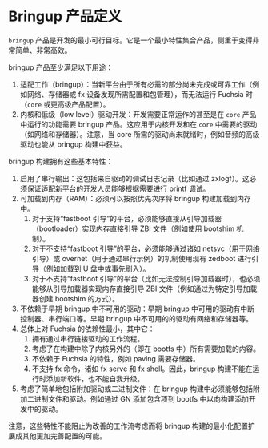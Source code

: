 <!-- 
# Bringup Product Definition
 -->
# Bringup 产品定义

<!-- 
The `bringup` product is the most minimal viable target for development. It is
a minimal feature set product that is focused on being very simple and very lean.

Note that the name `bringup` build should not imply “only used during bringup of
a new platform”, the name is historical.
 -->
`bringup` 产品是开发的最小可行目标。它是一个最小特性集合产品，侧重于变得非常简单、非常高效。

<!-- 
The bringup product serves at least these purposes:

1. Bringup: When a new platform is not running Fuchsia yet (`core` product
   configuration or higher) because all the pieces necessary to run are not
   completed/work-reliable, for instance networking, storage or configurations
   needed for fx device discovery and package management.
2. Kernel and low level driver development: Developing facilities that need to
   be working to even try a `core` product requires a bringup build. This applies
   to kernel development and drivers like networking and storage that are needed
   in `core`. Note that higher level drivers like audio also can benefit from
   bringup builds, when the drivers needed for core are not ready yet.
 -->
bringup 产品至少满足以下用途：

1. 适配工作（bringup）：当新平台由于所有必需的部分尚未完成或可靠工作（例如网络、存储器或 fx 设备发现所需配置和包管理），而无法运行 Fuchsia 时（`core` 或更高级产品配置）。
2. 内核和低级（low level）驱动开发：开发需要正常运作的甚至是在 `core` 产品中运行的功能需要 bringup 产品。这应用于内核开发和在 `core` 中需要的驱动（如网络和存储器）。注意，当 core 所需的驱动尚未就绪时，例如音频的高级驱动也能从 bringup 构建中获益。

<!-- 
A bringup build has these basic features:

1. Has serial output enabled: This includes debug logging from drivers (for
   instance via zxlogf). This must guarantee that developers bringing up new
   platforms are able to printf debug as needed.
1. Is RAM loadable: It must be possible to load into RAM a bringup build in
   order of preference:
   1. For those platforms that support 'fastboot boot' it must be possible to
   implement RAM booting a ZBI directly from the bootloader (for example using
   the bootshim mechanism).
   1. For those platforms that do not support 'fastboot boot' it must be
   possible to boot using an existing zedboot (for instance loaded in a bootable
   USB stick or previously flashed) with a mechanism like netsvc (used for
   netbooting) or overnet (for instance over serial).
   1. For those platforms that do not support 'fastboot boot' (for instance when
   there is no control over the bootloader) it must also be possible to
   implement RAM booting a ZBI directly from the bootloader (for example by
   creating a bootshim for the specific bootloader).
1. Does not have dependencies on drivers not available in early bringup:
   Examples of drivers available in early bringup include interrupt controllers
   and serial port. Examples of drivers not available in early bringup include
   networking and storage.
1. Has minimum dependencies on Fuchsia at large, in that it:
   1. Has workflows driven over a serial link.
   1. Allows for everything needed in the build to be loaded alongside the
   kernel (i.e. in bootfs).
   1. Does not depend on Fuchsia features like paving that require storage.
   1. Does not support fx commands such as fx serve and fx shell. As a result,
      bringup builds are not able to add new software at runtime or upgrade
      themselves.
1. Allows for easy inclusion of additional drivers or binaries: It must be
   possible to include additional binaries and drivers in the bringup build. For
   instance through inclusion into bootfs via GN to add a driver in development
   to the build.
 -->
bringup 构建拥有这些基本特性：

1. 启用了串行输出：这包括来自驱动的调试日志记录（比如通过 zxlogf）。这必须保证适配新平台的开发人员能够根据需要进行 printf 调试。
1. 可加载到内存（RAM）：必须可以按照优先次序将 bringup 构建加载到内存中。
   1. 对于支持“fastboot 引导”的平台，必须能够直接从引导加载器（bootloader）实现内存直接引导 ZBI 文件（例如使用 bootshim 机制）。
   1. 对于不支持“fastboot 引导”的平台，必须能够通过诸如 netsvc（用于网络引导）或 overnet（用于通过串行示例）的机制使用现有 zedboot 进行引导（例如加载到 U 盘中或事先刷入）。
   1. 对于不支持“fastboot 引导”的平台（比如无法控制引导加载器时），也必须能够从引导加载器实现内存直接引导 ZBI 文件（例如通过为特定引导加载器创建 bootshim 的方式）。
1. 不依赖于早期 bringup 中不可用的驱动：早期 bringup 中可用的驱动有中断控制器、串行端口等。早期 bringup 中不可用的的驱动有网络和存储器等。
1. 总体上对 Fuchsia 的依赖性最小，其中它：
   1. 拥有通过串行链接驱动的工作流程。
   1. 考虑了在构建中除了内核另外的（即在 bootfs 中）所有需要加载的内容。
   1. 不依赖于 Fuchsia 的特性，例如 paving 需要存储器。
   1. 不支持 fx 命令，诸如 fx serve 和 fx shell。因此，bringup 构建不能在运行时添加新软件，也不能自我升级。
1. 考虑了简单地包括附加驱动或二进制文件：在 bringup 构建中必须能够包括附加二进制文件和驱动。例如通过 GN 添加包含项到 bootfs 中以向构建添加开发中的驱动。

<!-- 
Note that these features do not prevent the possible expansion of the bringup
build minimal configuration to other more complete configurations that allow for
improved workflows.
 -->
注意，这些特性不能阻止为改善的工作流考虑而将 bringup 构建的最小化配置扩展成其他更加完善配置的可能。
